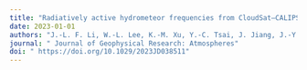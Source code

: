 ```yaml
---
title: "Radiatively active hydrometeor frequencies from CloudSat–CALIPSO data for evaluating cloud fraction in global climate models"
date: 2023-01-01
authors: "J.-L. F. Li, W.-L. Lee, K.-M. Xu, Y.-C. Tsai, J. Jiang, J.-Y. Yu, E. J. Fetzer, G. Stephens, W.-T. Chen"
journal: " Journal of Geophysical Research: Atmospheres"
doi: " https://doi.org/10.1029/2023JD038511"
---
```

